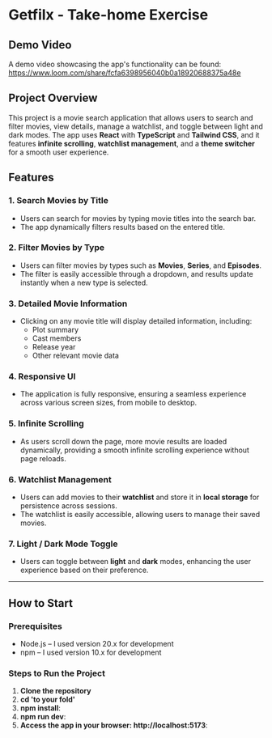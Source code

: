 # Getfilx - Take-home Exercise

## Demo Video
A demo video showcasing the app's functionality can be found: 
https://www.loom.com/share/fcfa6398956040b0a18920688375a48e

## Project Overview

This project is a movie search application that allows users to search and filter movies, view details, manage a watchlist, and toggle between light and dark modes. The app uses **React** with **TypeScript** and **Tailwind CSS**, and it features **infinite scrolling**, **watchlist management**, and a **theme switcher** for a smooth user experience.

## Features

### 1. **Search Movies by Title**
   - Users can search for movies by typing movie titles into the search bar.
   - The app dynamically filters results based on the entered title.

### 2. **Filter Movies by Type**
   - Users can filter movies by types such as **Movies**, **Series**, and **Episodes**.
   - The filter is easily accessible through a dropdown, and results update instantly when a new type is selected.

### 3. **Detailed Movie Information**
   - Clicking on any movie title will display detailed information, including:
     - Plot summary
     - Cast members
     - Release year
     - Other relevant movie data

### 4. **Responsive UI**
   - The application is fully responsive, ensuring a seamless experience across various screen sizes, from mobile to desktop.

### 5. **Infinite Scrolling**
   - As users scroll down the page, more movie results are loaded dynamically, providing a smooth infinite scrolling experience without page reloads.

### 6. **Watchlist Management**
   - Users can add movies to their **watchlist** and store it in **local storage** for persistence across sessions.
   - The watchlist is easily accessible, allowing users to manage their saved movies.

### 7. **Light / Dark Mode Toggle**
   - Users can toggle between **light** and **dark** modes, enhancing the user experience based on their preference.

---

## How to Start

### Prerequisites

- Node.js – I used version 20.x for development
- npm – I used version 10.x for development

### Steps to Run the Project

1. **Clone the repository**
2. **cd 'to your fold'**
3. **npm install**:
4. **npm run dev**:
5. **Access the app in your browser: http://localhost:5173**: